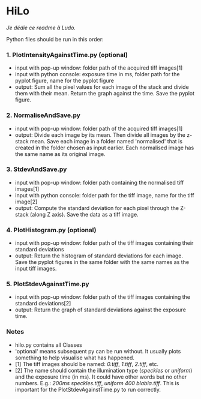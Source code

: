 # HiLo

*Je dédie ce readme à Ludo.*

Python files should be run in this order:

### 1. PlotIntensityAgainstTime.py (optional)  
- input with pop-up window: folder path of the acquired tiff images[1]  
- input with python console: exposure time in ms, folder path for the pyplot figure, name for the pyplot figure  
- output: Sum all the pixel values for each image of the stack and divide them with their mean. Return the graph against the time. Save the pyplot figure.  

### 2. NormaliseAndSave.py  
- input with pop-up window: folder path of the acquired tiff images[1]  
- output: Divide each image by its mean. Then divide all images by the z-stack mean. Save each image in a folder named 'normalised' that is created in the folder chosen as input earlier. Each normalised image has the same name as its original image. 

### 3. StdevAndSave.py  
- input with pop-up window: folder path containing the normalised tiff images[1]
- input with python console: folder path for the tiff image, name for the tiff image[2]  
- output: Compute the standard deviation for each pixel through the Z-stack (along Z axis). Save the data as a tiff image.  

### 4. PlotHistogram.py (optional)  
- input with pop-up window: folder path of the tiff images containing their standard deviations  
- output: Return the histogram of standard deviations for each image. Save the pyplot figures in the same folder with the same names as the input tiff images.  

### 5. PlotStdevAgainstTime.py  
- input with pop-up window: folder path of the tiff images containing the standard deviations[2]  
- output: Return the graph of standard deviations against the exposure time.  

### Notes
- hilo.py contains all Classes
- 'optional' means subsequent py can be run without. It usually plots something to help visualise what has happened.
- [1] The tiff images should be named: *0.tiff*, *1.tiff*, *2.tiff*, etc.
- [2] The name should contain the illumination type (*speckles* or *uniform*) and the exposure time (in ms). It could have other words but no other numbers. E.g.: *200ms speckles.tiff*, *uniform 400 blabla.tiff*. This is important for the PlotStdevAgainstTime.py to run correctly.
